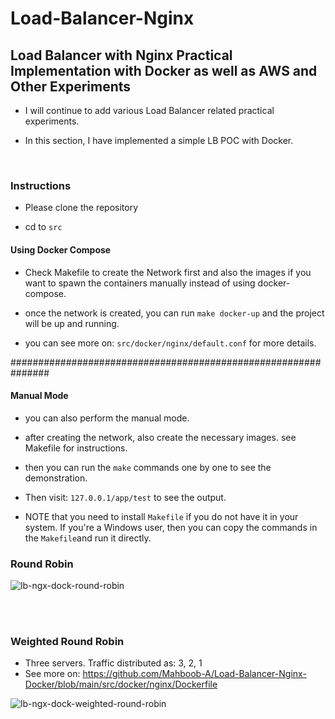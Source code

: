 # Load-Balancer-Nginx

## Load Balancer with Nginx Practical Implementation with Docker as well as AWS and Other Experiments 

- I will continue to add various Load Balancer related practical experiments. 

- In this section, I have implemented a simple LB POC with Docker. 


<br>

### Instructions 

- Please clone the repository 

- cd to `src`

#### Using Docker Compose 

- Check Makefile to create the Network first and also the images if you want to spawn the containers manually instead of using docker-compose. 

- once the network is created, you can run `make docker-up` and the project will be up and running. 

- you can see more on: `src/docker/nginx/default.conf` for more details. 

###############################################################


#### Manual Mode 

- you can also perform the manual mode. 

- after creating the network, also create the necessary images. see Makefile for instructions. 

- then you can run the `make` commands one by one to see the demonstration. 


- Then visit: `127.0.0.1/app/test` to see the output. 

- NOTE that you need to install `Makefile` if you do not have it in your system. If you're a Windows user, then you can copy the commands in the `Makefile`and run it directly. 


### Round Robin 
![lb-ngx-dock-round-robin](https://github.com/user-attachments/assets/f1de38b5-3bc3-4917-b9e7-ed9a9869bf05)

<br><br>

### Weighted Round Robin 
- Three servers. Traffic distributed as: 3, 2, 1
- See more on: https://github.com/Mahboob-A/Load-Balancer-Nginx-Docker/blob/main/src/docker/nginx/Dockerfile

![lb-ngx-dock-weighted-round-robin](https://github.com/user-attachments/assets/0bdedec3-6f83-4ce6-9010-ec864f96f44c)
